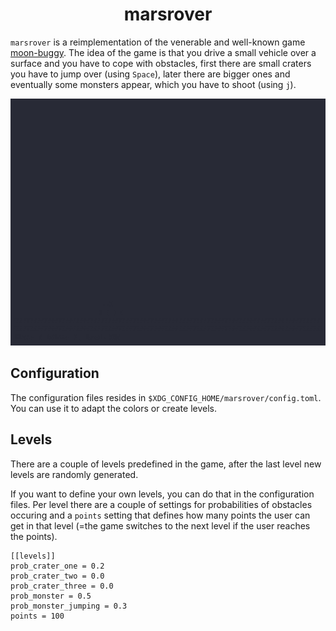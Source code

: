 <!--
SPDX-FileCopyrightText: 2023 Birger Schacht <birger@rantanplan.org>
SPDX-License-Identifier: MIT
-->
<div align="center" markdown="1">

# marsrover

</div>

`marsrover` is a reimplementation of the venerable and well-known game
[moon-buggy](https://github.com/seehuhn/moon-buggy). The idea of the game is
that you drive a small vehicle over a surface and you have to cope with
obstacles, first there are small craters you have to jump over (using `Space`),
later there are bigger ones and eventually some monsters appear, which you have
to shoot (using `j`).

<div align="center" markdown="1">

![screenshot](https://raw.githubusercontent.com/b1rger/marsrover/main/data/marsrover.gif)

</div>

## Configuration

The configuration files resides in `$XDG_CONFIG_HOME/marsrover/config.toml`.
You can use it to adapt the colors or create levels.

## Levels

There are a couple of levels predefined in the game, after the last level new
levels are randomly generated.

If you want to define your own levels, you can do that in the configuration
files. Per level there are a couple of settings for probabilities of obstacles
occuring and a `points` setting that defines how many points the user can get
in that level (=the game switches to the next level if the user reaches the
points).

```
[[levels]]
prob_crater_one = 0.2
prob_crater_two = 0.0
prob_crater_three = 0.0
prob_monster = 0.5
prob_monster_jumping = 0.3
points = 100
```
